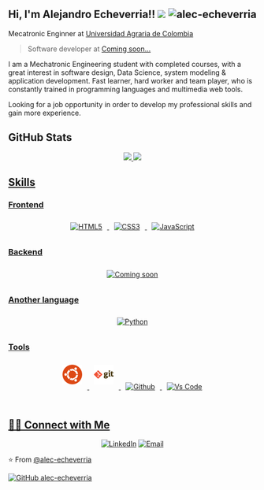 <h2>
Hi, I'm Alejandro Echeverria!! <img src="https://user-images.githubusercontent.com/113947516/193951090-62359458-36a9-4372-9469-e6d55d6e7719.gif" width="60"/> <img src="https://komarev.com/ghpvc/?username=alec-echeverria" alt="alec-echeverria" align="right"/>
</h2>

<p>Mecatronic Enginner at <a href="https://www.uniagraria.edu.co/">Universidad Agraria de Colombia</a></p>

> Software developer at [Coming soon...](https)

<div>
 <p>
I am a Mechatronic Engineering student with completed courses, with a great interest in software design, Data Science, system modeling & application development. Fast learner, hard worker and team player, who is constantly trained in programming languages and multimedia web tools.

Looking for a job opportunity in order to develop my professional skills and gain more experience.
</p>
</div>

<h2>GitHub Stats</h2>

<div align="center">
  <a href="https://github.com/Alec-echeverria">
  <img height="110em" src="https://github-readme-stats.vercel.app/api?username=Alec-echeverria&hide=contribs,prs"/>
  <img height="110em" src="https://github-readme-stats.vercel.app/api/top-langs/?username=Alec-echeverria&layout=compact"/>
</div>


<h2>Skills</h2>

<h3>Frontend</h3>
<div align="center">  
<img style="margin: 10px" src="https://profilinator.rishav.dev/skills-assets/html5-original-wordmark.svg" alt="HTML5" width="40" /> 
<img style="margin: 10px" src="https://profilinator.rishav.dev/skills-assets/css3-original-wordmark.svg" alt="CSS3" width="40" />   
<img style="margin: 10px" src="https://profilinator.rishav.dev/skills-assets/javascript-original.svg" alt="JavaScript" width="40" />    
</div>

<h3>Backend</h3> 
<div align="center">  
<img style="margin: 10px" src="https://www.nopcommerce.com/images/thumbs/0005720_coming-soon-page_550.jpeg" alt="Coming soon" width="40" />  
</div>
 
 <h3>Another language</h3>
<div align="center">
<img style="margin: 10px" src="https://upload.wikimedia.org/wikipedia/commons/thumb/c/c3/Python-logo-notext.svg/1869px-Python-logo-notext.svg.png" alt="Python" width="40" /> 
</div>

<h3>Tools</h3>
<div align="center">
<img style="margin: 10px" src="https://raw.githubusercontent.com/github/explore/80688e429a7d4ef2fca1e82350fe8e3517d3494d/topics/ubuntu/ubuntu.png" alt="Ubuntu" width="40" /> 
<img style="margin: 10px" src="https://raw.githubusercontent.com/github/explore/80688e429a7d4ef2fca1e82350fe8e3517d3494d/topics/git/git.png" alt="Git" width="40" /> 
<img style="margin: 10px" src="https://github.githubassets.com/images/modules/logos_page/Octocat.png" alt="Github" width="40" />
<img style="margin: 10px" src="https://upload.wikimedia.org/wikipedia/commons/thumb/2/2d/Visual_Studio_Code_1.18_icon.svg/1200px-Visual_Studio_Code_1.18_icon.svg.png" alt="Vs Code" width="40" />
</div>

<br>


<h2> 🤝🏻 Connect with Me </h2>

<p align="center">
<a href="https://www.linkedin.com/in/alejandro-echeverria-289599252/" target="_blank"><img alt="LinkedIn" src="https://img.shields.io/badge/LinkedIn-@AlejandroEcheverria-blue?style=flat&logo=linkedin"></a>
<a href="mailto:alejandroecheverria.log@gmail.com"><img alt="Email" src="https://img.shields.io/badge/Email-alejandroecheverria.log@gmail.com-blue?style=flat&logo=gmail"></a>
</p>

⭐️ From [@alec-echeverria](https://github.com/alec-echeverria)
<br>

[![GitHub alec-echeverria](https://img.shields.io/github/followers/alec-echeverria?label=follow&style=social)](https://github.com/alec-echeverria)










